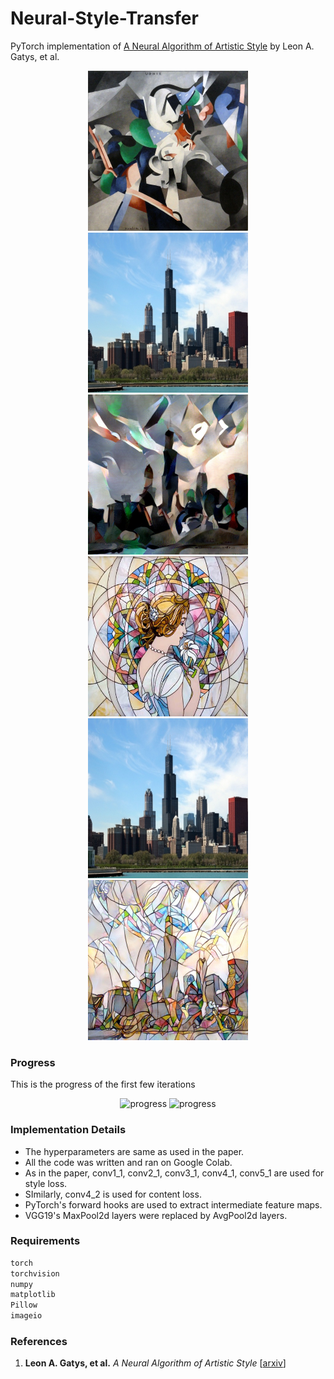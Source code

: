 # Neural-Style-Transfer
PyTorch implementation of [A Neural Algorithm of Artistic Style](https://arxiv.org/abs/1508.06576) by Leon A. Gatys, et al.

<div align='center'>
  <img src='img/udnie.jpg' height="256px">
  <img src='img/chicago_resized.jpg' height="256px">
  <img src='img/last.jpg' height="256px">
</div>

<div align='center'>
  <img src='img/mosaic.jpg' height="256px" width="256.jpg" >
  <img src='img/chicago_resized.jpg' height="256px">
  <img src='img/last1.jpg' height="256px">
</div>

### Progress
This is the progress of the first few iterations

<div align='center'>
   <img src="img/progress-1.gif" alt="progress" width='320px'/>
   <img src="img/progress-7.gif" alt="progress" width='320px'/>
</div>

### Implementation Details
- The hyperparameters are same as used in the paper.
- All the code was written and ran on Google Colab.
- As in the paper, conv1_1, conv2_1, conv3_1, conv4_1, conv5_1 are used for style loss.
- SImilarly, conv4_2 is used for content loss.
- PyTorch's forward hooks are used to extract intermediate feature maps.
- VGG19's MaxPool2d layers were replaced by AvgPool2d layers.

### Requirements
``` bash
torch
torchvision
numpy
matplotlib
Pillow
imageio
```

### References
1. **Leon A. Gatys, et al.** *A Neural Algorithm of Artistic Style* [[arxiv](https://arxiv.org/abs/1508.06576)]

